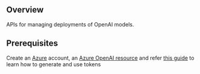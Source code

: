 ## Overview

APIs for managing deployments of OpenAI models.
## Prerequisites

 Create an [Azure](https://azure.microsoft.com/en-us/features/azure-portal/) account, an [Azure OpenAI resource](https://learn.microsoft.com/en-us/azure/cognitive-services/openai/how-to/create-resource) and refer [this guide](https://learn.microsoft.com/en-us/azure/cognitive-services/openai/reference#authentication) to learn how to generate and use tokens
